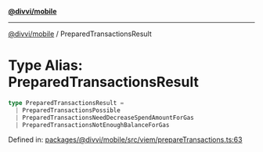 [**@divvi/mobile**](../README.md)

---

[@divvi/mobile](../README.md) / PreparedTransactionsResult

# Type Alias: PreparedTransactionsResult

```ts
type PreparedTransactionsResult =
  | PreparedTransactionsPossible
  | PreparedTransactionsNeedDecreaseSpendAmountForGas
  | PreparedTransactionsNotEnoughBalanceForGas
```

Defined in: [packages/@divvi/mobile/src/viem/prepareTransactions.ts:63](https://github.com/divvi-xyz/divvi-mobile/blob/main/packages/@divvi/mobile/src/viem/prepareTransactions.ts#L63)
